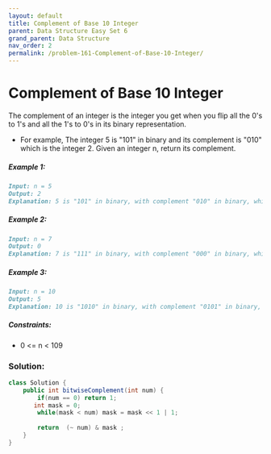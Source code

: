 ```yaml
---
layout: default
title: Complement of Base 10 Integer
parent: Data Structure Easy Set 6
grand_parent: Data Structure
nav_order: 2
permalink: /problem-161-Complement-of-Base-10-Integer/
---
```

# Complement of Base 10 Integer

The complement of an integer is the integer you get when you flip all the 0's to 1's and all the 1's to 0's in its binary representation.

* For example, The integer 5 is "101" in binary and its complement is "010" which is the integer 2.
Given an integer n, return its complement.

##### Example 1:
```markdown
Input: n = 5
Output: 2
Explanation: 5 is "101" in binary, with complement "010" in binary, which is 2 in base-10.
```
##### Example 2:
```markdown
Input: n = 7
Output: 0
Explanation: 7 is "111" in binary, with complement "000" in binary, which is 0 in base-10.
```
##### Example 3:
```markdown
Input: n = 10
Output: 5
Explanation: 10 is "1010" in binary, with complement "0101" in binary, which is 5 in base-10.
```
##### Constraints:
* 0 <= n < 109

### Solution:
```java
class Solution {
    public int bitwiseComplement(int num) {
        if(num == 0) return 1;
       int mask = 0;
        while(mask < num) mask = mask << 1 | 1;
      
        return  (~ num) & mask ;
    }
}
```